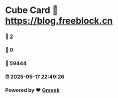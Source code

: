 # Cube Card :link: https://blog.freeblock.cn 
### :page_facing_up: [2](https://blog.freeblock.cn/tag.html) 
### :speech_balloon: 0 
### :hibiscus: 59444 
### :alarm_clock: 2025-05-17 22:49:26 
### Powered by :heart: [Gmeek](https://github.com/Meekdai/Gmeek)
